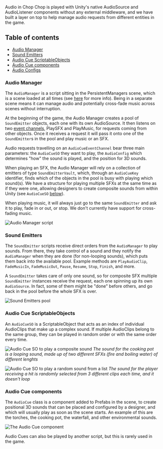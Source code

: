 Audio in Chop Chop is played with Unity's native AudioSource and AudioListener components without any external middleware, and we have built a layer on top to help manage audio requests from different entities in the game.

## Table of contents
- [Audio Manager](#Audio-Manager)
- [Sound Emitters](#Sound-Emitters)
- [Audio Cue ScriptableObjects](#Audio-Cue-ScriptableObjects)
- [Audio Cue components](#Audio-Cue-components)
- [Audio Configs](#Audio-Configs)

### Audio Manager
The `AudioManager` is a script sitting in the PersistentManagers scene, which is a scene loaded at all times (see [here](https://github.com/UnityTechnologies/open-project-1/wiki/Game-architecture-overview#Scenes) for more info). Being in a separate scene means it can manage audio and potentially cross-fade music across scenes without interruption.

At the beginning of the game, the Audio Manager creates a pool of `SoundEmitter` objects, each one with its own AudioSource. It then listens on two [event channels](https://github.com/UnityTechnologies/open-project-1/wiki/Event-system), PlaySFX and PlayMusic, for requests coming from other objects. Once it receives a request it will pass it onto one of the `SoundEmitter`s in the pool and play music or an SFX.

Audio requests travelling on an `AudioCueEventChannel` bear three main parameters: the `AudioCueSO` they want to play, the `AudioConfig` which determines "how" the sound is played, and the position for 3D sounds.

When playing an SFX, the Audio Manager will rely on a collection of emitters of type `SoundEmitterVault`, which, through an `AudioCueKey` identifier, finds which of the objects in the pool is busy with playing which sound(s). We have a structure for playing multiple SFXs at the same time as if they were one, allowing designers to create composite sounds from within Unity (see `AudioCueSO` [below](#Audio-Cue-ScriptableObjects)).

When playing music, it will always just go to the same `SoundEmitter` and ask it to play, fade in or out, or stop. We don't currently have support for cross-fading music.

![Audio Manager script](https://github.com/UnityTechnologies/open-project-1/blob/main/Docs/WikiImages/AudioManager.png)

### Sound Emitters
The `SoundEmitter` scripts receive direct orders from the `AudioManager` to play sounds. From there, they take control of a sound and they notify the `AudioManager` when they are done (for non-looping sounds), which puts them back into the available pool. Example methods are `PlayAudioClip`, `FadeMusicIn`, `FadeMusicOut`, `Pause`, `Resume`, `Stop`, `Finish`, and more.

A `SoundEmitter` takes care of only one sound, so for composite SFX multiple `SoundEmitter` instances receive the request, each one spinning up its own `AudioSource`. In fact, some of them might be "done" before others, and go back in the pool before the whole SFX is over.

![Sound Emitters pool](https://github.com/UnityTechnologies/open-project-1/blob/main/Docs/WikiImages/SoundEmitters_Pool.png)

### Audio Cue ScriptableObjects
An `AudioCueSO` is a ScriptableObject that acts as an index of individual AudioClips that make up a complex sound. If multiple AudioClips belong to the same group, they can be played in random order or with the same order every time.

![Audio Cue SO to play a composite sound](https://github.com/UnityTechnologies/open-project-1/blob/main/Docs/WikiImages/AudioCue_CompositeSFX.png)
_The sound for the cooking pot is a looping sound, made up of two different SFXs (fire and boiling water) of different lenghts_

![Audio Cue SO to play a random sound from a list](https://github.com/UnityTechnologies/open-project-1/blob/main/Docs/WikiImages/AudioCue_RandomSFX.png)
_The sound for the player receiving a hit is randomly selected from 3 different clips each time, and it doesn't loop_

### Audio Cue components
The `AudioCue` class is a component added to Prefabs in the scene, to create positional 3D sounds that can be placed and configured by a designer, and which will usually play as soon as the scene starts. An example of this are the torches, the cooking pot, the waterfall, and other environmental sounds.

![The Audio Cue component](https://github.com/UnityTechnologies/open-project-1/blob/main/Docs/WikiImages/AudioCue_Component.png)

Audio Cues can also be played by another script, but this is rarely used in the game.